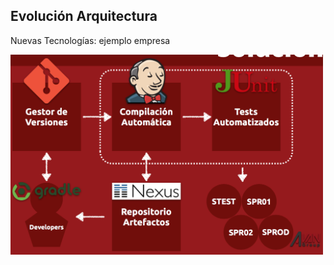 ##  Evolución Arquitectura

Nuevas Tecnologías: ejemplo empresa

<img src="../images/cd02.png" alt="Continuous Deployment" style="width: 500px;"/>